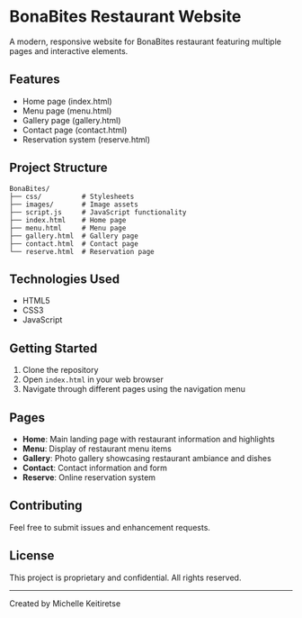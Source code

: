 # BonaBites Restaurant Website

A modern, responsive website for BonaBites restaurant featuring multiple pages and interactive elements.

## Features

- Home page (index.html)
- Menu page (menu.html)
- Gallery page (gallery.html)
- Contact page (contact.html)
- Reservation system (reserve.html)

## Project Structure

```
BonaBites/
├── css/          # Stylesheets
├── images/       # Image assets
├── script.js     # JavaScript functionality
├── index.html    # Home page
├── menu.html     # Menu page
├── gallery.html  # Gallery page
├── contact.html  # Contact page
└── reserve.html  # Reservation page
```

## Technologies Used

- HTML5
- CSS3
- JavaScript

## Getting Started

1. Clone the repository
2. Open `index.html` in your web browser
3. Navigate through different pages using the navigation menu

## Pages

- **Home**: Main landing page with restaurant information and highlights
- **Menu**: Display of restaurant menu items
- **Gallery**: Photo gallery showcasing restaurant ambiance and dishes
- **Contact**: Contact information and form
- **Reserve**: Online reservation system

## Contributing

Feel free to submit issues and enhancement requests.

## License

This project is proprietary and confidential. All rights reserved.

---

Created by Michelle Keitiretse
